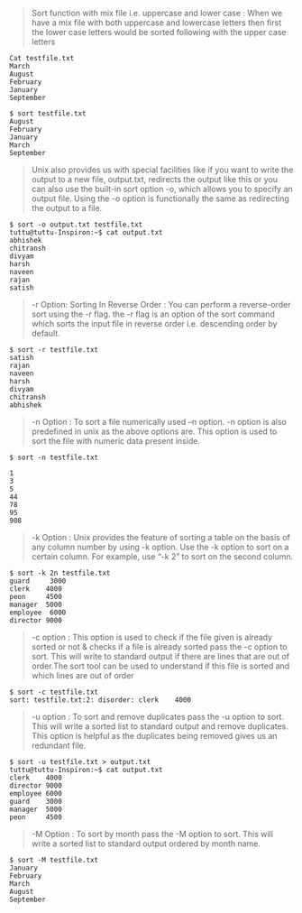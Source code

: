 > Sort function with mix file i.e. uppercase and lower case : When we have a mix file with both uppercase and lowercase letters then first the lower case letters would be sorted following with the upper case letters

```
Cat testfile.txt
March
August
February
January
September

$ sort testfile.txt
August
February
January
March
September
```
> Unix also provides us with special facilities like if you want to write the output to a new file, output.txt, redirects the output like this or you can also use the built-in sort option -o, which allows you to specify an output file.
Using the -o option is functionally the same as redirecting the output to a file.
```
$ sort -o output.txt testfile.txt
tuttu@tuttu-Inspiron:~$ cat output.txt 
abhishek
chitransh
divyam
harsh
naveen 
rajan
satish
```

> -r Option: Sorting In Reverse Order : You can perform a reverse-order sort using the -r flag. the -r flag is an option of the sort command which sorts the input file in reverse order i.e. descending order by default.
```
$ sort -r testfile.txt
satish
rajan
naveen 
harsh
divyam
chitransh
abhishek
```

> -n Option : To sort a file numerically used –n option. -n option is also predefined in unix as the above options are. This option is used to sort the file with numeric data present inside.
```
$ sort -n testfile.txt

1
3
5
44
78
95
908
```

> -k Option : Unix provides the feature of sorting a table on the basis of any column number by using -k option.
Use the -k option to sort on a certain column. For example, use “-k 2” to sort on the second column.

```
$ sort -k 2n testfile.txt
guard     3000
clerk    4000
peon     4500
manager  5000
employee  6000
director 9000
```

> -c option : This option is used to check if the file given is already sorted or not & checks if a file is already sorted pass the -c option to sort. This will write to standard output if there are lines that are out of order.The sort tool can be used to understand if this file is sorted and which lines are out of order
```
$ sort -c testfile.txt
sort: testfile.txt:2: disorder: clerk    4000
```

> -u option : To sort and remove duplicates pass the -u option to sort. This will write a sorted list to standard output and remove duplicates.
This option is helpful as the duplicates being removed gives us an redundant file.
```
$ sort -u testfile.txt > output.txt
tuttu@tuttu-Inspiron:~$ cat output.txt
clerk    4000
director 9000
employee 6000
guard    3000
manager  5000
peon     4500
```

> -M Option : To sort by month pass the -M option to sort. This will write a sorted list to standard output ordered by month name.

```
$ sort -M testfile.txt
January
February
March
August
September
```
